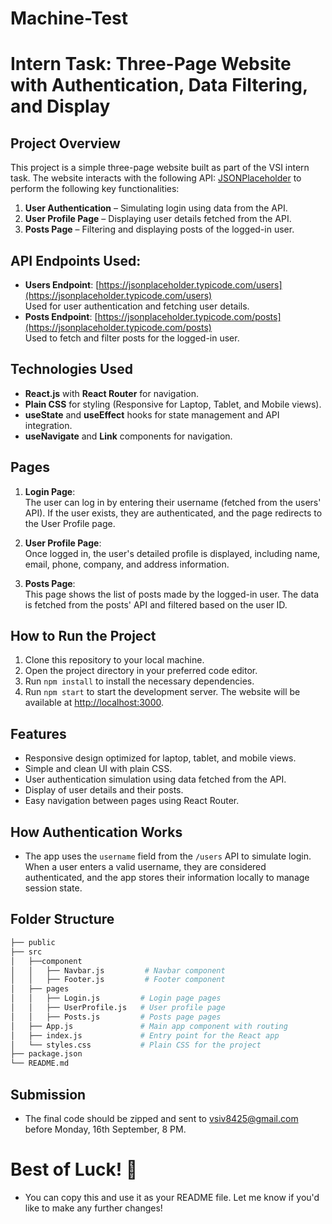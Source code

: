 # Machine-Test

# Intern Task: Three-Page Website with Authentication, Data Filtering, and Display

## Project Overview

This project is a simple three-page website built as part of the VSI intern task. The website interacts with the following API: [JSONPlaceholder](https://jsonplaceholder.typicode.com/) to perform the following key functionalities:

1. **User Authentication** – Simulating login using data from the API.
2. **User Profile Page** – Displaying user details fetched from the API.
3. **Posts Page** – Filtering and displaying posts of the logged-in user.

## API Endpoints Used:

- **Users Endpoint**: [https://jsonplaceholder.typicode.com/users](https://jsonplaceholder.typicode.com/users)  
  Used for user authentication and fetching user details.
- **Posts Endpoint**: [https://jsonplaceholder.typicode.com/posts](https://jsonplaceholder.typicode.com/posts)  
  Used to fetch and filter posts for the logged-in user.

## Technologies Used

- **React.js** with **React Router** for navigation.
- **Plain CSS** for styling (Responsive for Laptop, Tablet, and Mobile views).
- **useState** and **useEffect** hooks for state management and API integration.
- **useNavigate** and **Link** components for navigation.

## Pages

1. **Login Page**:  
   The user can log in by entering their username (fetched from the users' API). If the user exists, they are authenticated, and the page redirects to the User Profile page.

2. **User Profile Page**:  
   Once logged in, the user's detailed profile is displayed, including name, email, phone, company, and address information.

3. **Posts Page**:  
   This page shows the list of posts made by the logged-in user. The data is fetched from the posts' API and filtered based on the user ID.

## How to Run the Project

1. Clone this repository to your local machine.
2. Open the project directory in your preferred code editor.
3. Run `npm install` to install the necessary dependencies.
4. Run `npm start` to start the development server. The website will be available at [http://localhost:3000](http://localhost:3000).

## Features

- Responsive design optimized for laptop, tablet, and mobile views.
- Simple and clean UI with plain CSS.
- User authentication simulation using data fetched from the API.
- Display of user details and their posts.
- Easy navigation between pages using React Router.

## How Authentication Works

- The app uses the `username` field from the `/users` API to simulate login. When a user enters a valid username, they are considered authenticated, and the app stores their information locally to manage session state.

## Folder Structure

```bash
├── public
├── src
│   ├──component
│   │   ├── Navbar.js         # Navbar component
│   │   ├── Footer.js         # Footer component
│   ├── pages
│   │   ├── Login.js         # Login page pages
│   │   ├── UserProfile.js   # User profile page
│   │   ├── Posts.js         # Posts page pages
│   ├── App.js               # Main app component with routing
│   ├── index.js             # Entry point for the React app
│   └── styles.css           # Plain CSS for the project
├── package.json
└── README.md
```

## Submission

- The final code should be zipped and sent to vsiv8425@gmail.com before Monday, 16th September, 8 PM.

# Best of Luck! 🤞

- You can copy this and use it as your README file. Let me know if you'd like to make any further changes!
